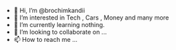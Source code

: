 - 👋 Hi, I’m @brochimkandii
- 👀 I’m interested in Tech , Cars , Money and many more
- 🌱 I’m currently learning nothing.
- 💞️ I’m looking to collaborate on ...
- 📫 How to reach me ...

<!---
brochimkandii/brochimkandii is a ✨ special ✨ repository because its `README.md` (this file) appears on your GitHub profile.
You can click the Preview link to take a look at your changes.
--->

